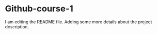 # Github-course-1
I am editing the README file. Adding some more details about the project description.
